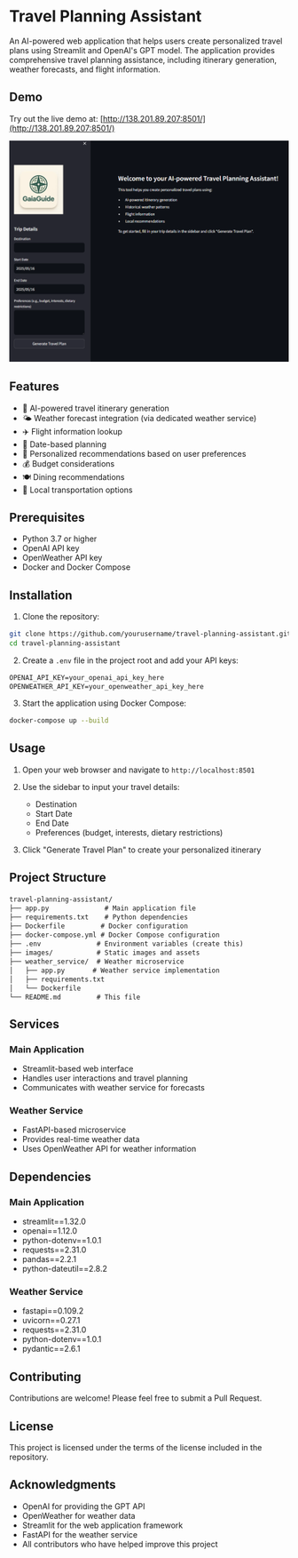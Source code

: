 # Travel Planning Assistant

An AI-powered web application that helps users create personalized travel plans using Streamlit and OpenAI's GPT model. The application provides comprehensive travel planning assistance, including itinerary generation, weather forecasts, and flight information.

## Demo

Try out the live demo at: [http://138.201.89.207:8501/](http://138.201.89.207:8501/)

![Travel Planning Assistant UI](images\demo_ui.png)

## Features

- 🤖 AI-powered travel itinerary generation
- 🌤️ Weather forecast integration (via dedicated weather service)
- ✈️ Flight information lookup
- 📅 Date-based planning
- 🎯 Personalized recommendations based on user preferences
- 💰 Budget considerations
- 🍽️ Dining recommendations
- 🚗 Local transportation options

## Prerequisites

- Python 3.7 or higher
- OpenAI API key
- OpenWeather API key
- Docker and Docker Compose

## Installation

1. Clone the repository:
```bash
git clone https://github.com/yourusername/travel-planning-assistant.git
cd travel-planning-assistant
```

2. Create a `.env` file in the project root and add your API keys:
```
OPENAI_API_KEY=your_openai_api_key_here
OPENWEATHER_API_KEY=your_openweather_api_key_here
```

3. Start the application using Docker Compose:
```bash
docker-compose up --build
```

## Usage

1. Open your web browser and navigate to `http://localhost:8501`

2. Use the sidebar to input your travel details:
   - Destination
   - Start Date
   - End Date
   - Preferences (budget, interests, dietary restrictions)

3. Click "Generate Travel Plan" to create your personalized itinerary

## Project Structure

```
travel-planning-assistant/
├── app.py              # Main application file
├── requirements.txt    # Python dependencies
├── Dockerfile         # Docker configuration
├── docker-compose.yml # Docker Compose configuration
├── .env              # Environment variables (create this)
├── images/           # Static images and assets
├── weather_service/  # Weather microservice
│   ├── app.py       # Weather service implementation
│   ├── requirements.txt
│   └── Dockerfile
└── README.md         # This file
```

## Services

### Main Application
- Streamlit-based web interface
- Handles user interactions and travel planning
- Communicates with weather service for forecasts

### Weather Service
- FastAPI-based microservice
- Provides real-time weather data
- Uses OpenWeather API for weather information

## Dependencies

### Main Application
- streamlit==1.32.0
- openai==1.12.0
- python-dotenv==1.0.1
- requests==2.31.0
- pandas==2.2.1
- python-dateutil==2.8.2

### Weather Service
- fastapi==0.109.2
- uvicorn==0.27.1
- requests==2.31.0
- python-dotenv==1.0.1
- pydantic==2.6.1

## Contributing

Contributions are welcome! Please feel free to submit a Pull Request.

## License

This project is licensed under the terms of the license included in the repository.

## Acknowledgments

- OpenAI for providing the GPT API
- OpenWeather for weather data
- Streamlit for the web application framework
- FastAPI for the weather service
- All contributors who have helped improve this project 